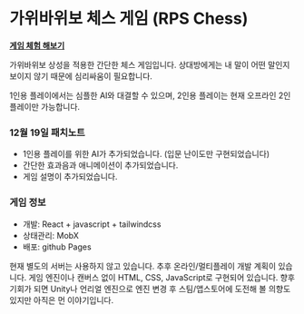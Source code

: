 # 가위바위보 체스 게임 (RPS Chess)

**[게임 체험 해보기](https://kwonwonpyo.github.io/rps-chess/)**

가위바위보 상성을 적용한 간단한 체스 게임입니다.
상대방에게는 내 말이 어떤 말인지 보이지 않기 때문에 심리싸움이 필요합니다.

1인용 플레이에서는 심플한 AI와 대결할 수 있으며,
2인용 플레이는 현재 오프라인 2인 플레이만 가능합니다.

### 12월 19일 패치노트

- 1인용 플레이를 위한 AI가 추가되었습니다. (입문 난이도만 구현되었습니다)
- 간단한 효과음과 애니메이션이 추가되었습니다.
- 게임 설명이 추가되었습니다.

### 게임 정보

- 개발: React + javascript + tailwindcss
- 상태관리: MobX
- 배포: github Pages

현재 별도의 서버는 사용하지 않고 있습니다. 추후 온라인/멀티플레이 개발 계획이 있습니다.
게임 엔진이나 캔버스 없이 HTML, CSS, JavaScript로 구현되어 있습니다.
향후 기회가 되면 Unity나 언리얼 엔진으로 엔진 변경 후 스팀/앱스토어에 도전해 볼 의향도 있지만 아직은 먼 이야기입니다.
